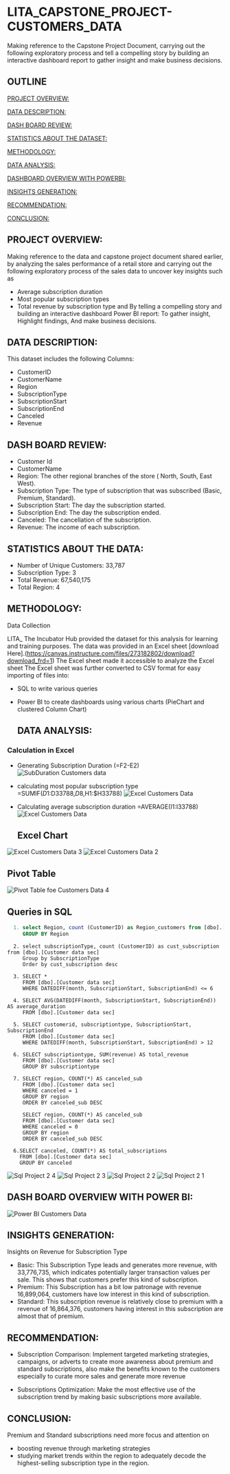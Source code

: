 # LITA_CAPSTONE_PROJECT-CUSTOMERS_DATA
Making reference to the Capstone Project Document, carrying out the following exploratory process and tell a compelling story by building an interactive dashboard report to gather insight and make business decisions.

## OUTLINE

[ PROJECT OVERVIEW: ](project-overview)

[DATA DESCRIPTION:](data-description)

[DASH BOARD REVIEW:](dashboard-review)

[STATISTICS ABOUT THE DATASET:](statistics-about-the-dataset)

[METHODOLOGY:](methodology)

[DATA ANALYSIS:](data-analysis)

[DASHBOARD OVERVIEW WITH POWERBI:](dashboard-overview-with-powerbi)

[INSIGHTS GENERATION:](insights-generation)

[RECOMMENDATION:](recommendation)

[CONCLUSION:](conclusion)

## PROJECT OVERVIEW:

Making reference to the data and capstone project document shared earlier, by analyzing the sales performance of a retail store and carrying out the following exploratory process of the sales data to uncover key insights such as

- Average subscription duration
- Most popular subscription types
- Total revenue by subscription type and By telling a compelling story and building an interactive dashboard Power BI report: To gather insight, Highlight findings, And make business decisions.

## DATA DESCRIPTION:

This dataset includes the following Columns:

- CustomerID
- CustomerName
- Region
- SubscriptionType
- SubscriptionStart
- SubscriptionEnd
- Canceled
- Revenue

## DASH BOARD REVIEW:

- Customer Id
- CustomerName
- Region: The other regional branches of the store ( North, South, East West).
- Subscription Type: The type of subscription that was subscribed (Basic, Premium, Standard).
- Subscription Start: The day the subscription started.
- Subscription End: The day the subscription ended.
- Canceled: The cancellation of the subscription.
- Revenue: The income of each subscription.

## STATISTICS ABOUT THE DATA:

- Number of Unique Customers: 33,787
- Subscription Type: 3
- Total Revenue:  67,540,175
- Total Region: 4

## METHODOLOGY:

Data Collection

LITA_ The Incubator Hub provided the dataset for this analysis for learning and training purposes. The data was provided in an Excel sheet [download Here].(https://canvas.instructure.com/files/273182802/download?download_frd=1)
The Excel sheet made it accessible to analyze the Excel sheet The Excel sheet was further converted to CSV format for easy importing of files into:
- SQL to write various queries
- Power BI to create dashboards using various charts (PieChart and clustered Column Chart)

  ## DATA ANALYSIS: 

### Calculation in Excel
- Generating Subscription Duration (=F2-E2)
![SubDuration Customers data](https://github.com/user-attachments/assets/cb245bbf-960c-4190-afc1-dc007447d24c)

- calculating most popular subscription type =SUMIF($D1:$D33788,$D8,$H1:$H33788)
![Excel Customers Data](https://github.com/user-attachments/assets/0638b68d-7a82-489c-a3a8-aaeed6e4c3e9)

- Calculating average subscription duration =AVERAGE(I1:I33788)
![Excel Customers Data](https://github.com/user-attachments/assets/0638b68d-7a82-489c-a3a8-aaeed6e4c3e9)
  
  ## Excel Chart
![Excel Customers Data 3](https://github.com/user-attachments/assets/ea360151-8a49-46a3-92dd-a3843f425ccd)
![Excel Customers Data 2](https://github.com/user-attachments/assets/c47964a4-1161-451a-86de-8d931a4a2ebe)
 
  ## Pivot Table
![Pivot Table foe Customers Data 4](https://github.com/user-attachments/assets/6faeecb7-621b-44a4-9527-f5b68e3f21c7)

## Queries in SQL

``` SQL
  1. select Region, count (CustomerID) as Region_customers from [dbo].[Customer data sec]
     GROUP BY Region
```
```
  2. select subscriptionType, count (CustomerID) as cust_subscription from [dbo].[Customer data sec]
     Group by SubscriptionType
     Order by cust_subscription desc
```
```
  3. SELECT *
     FROM [dbo].[Customer data sec]
     WHERE DATEDIFF(month, SubscriptionStart, SubscriptionEnd) <= 6
```
```
  4. SELECT AVG(DATEDIFF(month, SubscriptionStart, SubscriptionEnd)) AS average_duration
     FROM [dbo].[Customer data sec]
```
```
  5. SELECT customerid, subscriptiontype, SubscriptionStart, SubscriptionEnd
     FROM [dbo].[Customer data sec]
     WHERE DATEDIFF(month, SubscriptionStart, SubscriptionEnd) > 12
```
```
  6. SELECT subscriptiontype, SUM(revenue) AS total_revenue
     FROM [dbo].[Customer data sec]
     GROUP BY subscriptiontype
```
```
  7. SELECT region, COUNT(*) AS canceled_sub
     FROM [dbo].[Customer data sec]
     WHERE canceled = 1
     GROUP BY region
     ORDER BY canceled_sub DESC
  
     SELECT region, COUNT(*) AS canceled_sub
     FROM [dbo].[Customer data sec]
     WHERE canceled = 0
     GROUP BY region
     ORDER BY canceled_sub DESC
```
```
  6.SELECT canceled, COUNT(*) AS total_subscriptions
    FROM [dbo].[Customer data sec]
    GROUP BY canceled
```
![Sql Project 2 4](https://github.com/user-attachments/assets/43f8f6b1-1fa4-49ed-92ff-42cbb43223e3)
![Sql Project 2 3](https://github.com/user-attachments/assets/9cb5ebeb-4f44-4885-a4be-cc1f1218cf52)
![Sql Project 2 2](https://github.com/user-attachments/assets/8a7eb273-4f5f-4dee-aba8-7e277630fa73)
![Sql Project 2 1](https://github.com/user-attachments/assets/74ac96e3-918d-485e-bb9d-e5f48c944eee)

## DASH BOARD OVERVIEW WITH POWER BI:

![Power BI Customers Data](https://github.com/user-attachments/assets/6d19c583-c903-41dc-8a49-5b4af29225b7)


## INSIGHTS GENERATION:

Insights on Revenue for Subscription Type
- Basic: This Subscription Type leads and generates more revenue, with  33,776,735, which indicates potentially larger transaction values per sale. This shows that customers prefer this 
  kind of subscription.
- Premium: This Subscription has a bit low patronage with revenue  16,899,064, customers have low interest in this kind of subscription.
- Standard: This subscription revenue is relatively close to premium with a revenue  of 16,864,376, customers having interest in this subscription are almost that of premium.

## RECOMMENDATION:

- Subscription Comparison: Implement targeted marketing strategies, campaigns, or adverts to create more awareness about premium and standard subscriptions, also make the benefits known to the customers especially to curate more sales and generate more revenue

- Subscriptions Optimization: Make the most effective use of the subscription trend by making basic subscriptions more available.

## CONCLUSION:

Premium and Standard subscriptions need more focus and attention on

- boosting revenue through marketing strategies
- studying market trends within the region to adequately decode the highest-selling subscription type in the region.
